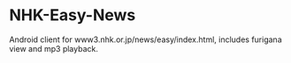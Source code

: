 # NHK-Easy-News
Android client for www3.nhk.or.jp/news/easy/index.html, includes furigana view and mp3 playback.
